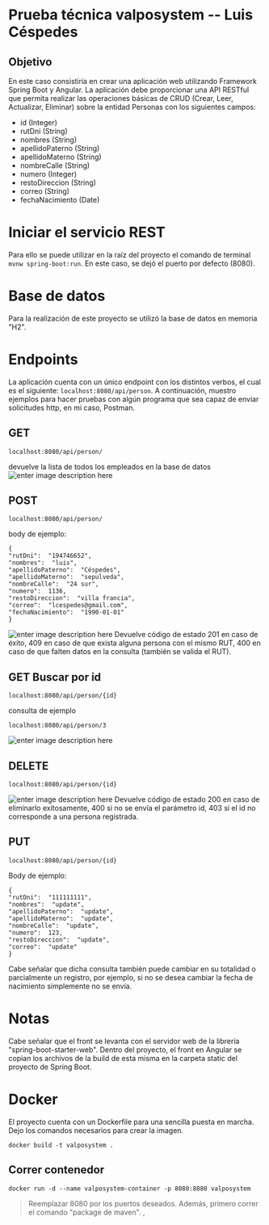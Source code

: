 # Prueba técnica valposystem -- Luis Céspedes

## Objetivo
En este caso consistiría en crear una aplicación web utilizando Framework Spring Boot y Angular. La aplicación debe proporcionar una API RESTful que permita realizar las operaciones básicas de CRUD (Crear, Leer, Actualizar, Eliminar) sobre la entidad Personas con los siguientes campos:

-   id (Integer)
-   rutDni (String)
-   nombres (String)
-   apellidoPaterno (String)
-   apellidoMaterno (String)
-   nombreCalle (String)
-   numero (Integer)
-   restoDireccion (String)
-   correo (String)
-   fechaNacimiento (Date)

# Iniciar el servicio REST

Para ello se puede utilizar en la raíz del proyecto el comando de terminal `mvnw spring-boot:run`. En este caso, se dejó el puerto por defecto (8080).
# Base de datos
Para la realización de este proyecto se utilizó la base de datos en memoria "H2".
# Endpoints

La aplicación cuenta con un único endpoint con los distintos verbos, el cual es el siguiente: `localhost:8080/api/person`. A continuación, muestro ejemplos para hacer pruebas con algún programa que sea capaz de enviar solicitudes http, en mi caso, Postman.

## GET

    localhost:8080/api/person/
devuelve la lista de todos los empleados en la base de datos
![enter image description here](https://i.ibb.co/wMg2VHy/1.png)
## POST
```
localhost:8080/api/person/
```
body de ejemplo:
```
{
"rutDni":  "194746652",
"nombres":  "luis",
"apellidoPaterno":  "Céspedes",
"apellidoMaterno":  "sepulveda",
"nombreCalle":  "24 sur",
"numero":  1136,
"restoDireccion":  "villa francia",
"correo":  "lcespedes@gmail.com",
"fechaNacimiento":  "1990-01-01"
}
```
![enter image description here](https://i.ibb.co/hmmwDc9/2.png)
Devuelve código de estado 201 en caso de éxito, 409 en caso de que exista alguna persona con el mismo RUT, 400 en caso de que falten datos en la consulta (también se valida el RUT).

## GET Buscar por id
```
localhost:8080/api/person/{id}
```

consulta de ejemplo
```
localhost:8080/api/person/3
```
![enter image description here](https://i.ibb.co/z8Krrmz/3.png)
## DELETE
```
localhost:8080/api/person/{id}
```
![enter image description here](https://i.ibb.co/7JYXjsn/4.png)
Devuelve código de estado 200 en caso de eliminarlo exitosamente, 400 si no se envía el parámetro id, 403 si el id no corresponde a una persona registrada.
## PUT
```
localhost:8080/api/person/{id}
```
Body de ejemplo:
```
{
"rutDni":  "111111111",
"nombres":  "update",
"apellidoPaterno":  "update",
"apellidoMaterno":  "update",
"nombreCalle":  "update",
"numero":  123,
"restoDireccion":  "update",
"correo":  "update"
}
```
Cabe señalar que dicha consulta también puede cambiar en su totalidad o parcialmente un registro, por ejemplo, si no se desea cambiar la fecha de nacimiento simplemente no se envía.


# Notas

Cabe señalar que el front se levanta con el servidor web de la librería "spring-boot-starter-web". Dentro del proyecto, el front en Angular se copian los archivos de la build de esta misma en la carpeta static del proyecto de Spring Boot.

# Docker
El proyecto cuenta con un Dockerfile para una sencilla puesta en marcha. Dejo los comandos necesarios para crear la imagen.

    docker build -t valposystem .

## Correr contenedor

    docker run -d --name valposystem-container -p 8080:8080 valposystem 

> Reemplazar 8080 por los puertos deseados. Además, primero correr el comando "package de maven". , 

